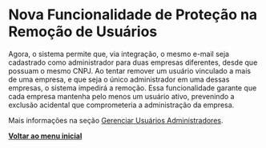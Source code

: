 # Nova Funcionalidade de Proteção na Remoção de Usuários

Agora, o sistema permite que, via integração, o mesmo e-mail seja cadastrado como administrador para duas empresas diferentes, desde que possuam o mesmo CNPJ. Ao tentar remover um usuário vinculado a mais de uma empresa, e que seja o único administrador em uma dessas empresas, o sistema impedirá a remoção. Essa funcionalidade garante que cada empresa mantenha pelo menos um usuário ativo, prevenindo a exclusão acidental que comprometeria a administração da empresa.

Mais informações na seção [Gerenciar Usuários Administradores](../../portal/usuarios/gerenciar-usuarios-administradores.md).

[**Voltar ao menu inicial**](./)
